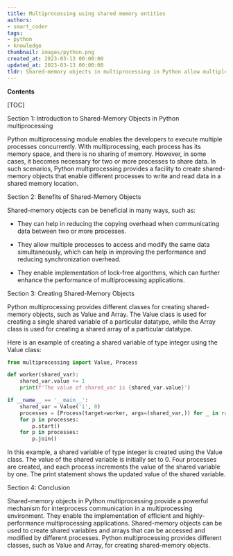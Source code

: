 ```yaml
---
title: Multiprocessing using shared memory entities
authors:
- smart_coder
tags:
- python
- knowledge
thumbnail: images/python.png
created_at: 2023-03-13 00:00:00
updated_at: 2023-03-13 00:00:00
tldr: Shared-memory objects in multiprocessing in Python allow multiple processes to access and modify the same data in the memory, improving parallelism and efficiency.
---
```


**Contents**

[TOC]

Section 1: Introduction to Shared-Memory Objects in Python multiprocessing

Python multiprocessing module enables the developers to execute multiple processes concurrently. With multiprocessing, each process has its memory space, and there is no sharing of memory. However, in some cases, it becomes necessary for two or more processes to share data. In such scenarios, Python multiprocessing provides a facility to create shared-memory objects that enable different processes to write and read data in a shared memory location. 

Section 2: Benefits of Shared-Memory Objects 

Shared-memory objects can be beneficial in many ways, such as:

- They can help in reducing the copying overhead when communicating data between two or more processes. 

- They allow multiple processes to access and modify the same data simultaneously, which can help in improving the performance and reducing synchronization overhead. 

- They enable implementation of lock-free algorithms, which can further enhance the performance of multiprocessing applications. 

Section 3: Creating Shared-Memory Objects

Python multiprocessing provides different classes for creating shared-memory objects, such as Value and Array. The Value class is used for creating a single shared variable of a particular datatype, while the Array class is used for creating a shared array of a particular datatype.

Here is an example of creating a shared variable of type integer using the Value class:

```python
from multiprocessing import Value, Process

def worker(shared_var):
    shared_var.value += 1
    print(f'The value of shared_var is {shared_var.value}')

if __name__ == '__main__':
    shared_var = Value('i', 0)
    processes = [Process(target=worker, args=(shared_var,)) for _ in range(4)]
    for p in processes:
        p.start()
    for p in processes:
        p.join()
```

In this example, a shared variable of type integer is created using the Value class. The value of the shared variable is initially set to 0. Four processes are created, and each process increments the value of the shared variable by one. The print statement shows the updated value of the shared variable. 

Section 4: Conclusion 

Shared-memory objects in Python multiprocessing provide a powerful mechanism for interprocess communication in a multiprocessing environment. They enable the implementation of efficient and highly-performance multiprocessing applications. Shared-memory objects can be used to create shared variables and arrays that can be accessed and modified by different processes. Python multiprocessing provides different classes, such as Value and Array, for creating shared-memory objects.
